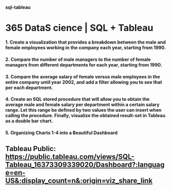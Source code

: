 #### sql-tableau
# 365 DataS cience | SQL + Tableau
#### 1. Create a visualization that provides a breakdown between the male and female employees working in the company each year, starting from 1990.
#### 2. Compare the number of male managers to the number of female managers from different departments for each year, starting from 1990.
#### 3. Compare the average salary of female versus male employees in the entire company until year 2002, and add a filter allowing you to see that per each department.
#### 4. Create an SQL stored procedure that will allow you to obtain the average male and female salary per department within a certain salary range. Let this range be defined by two values the user can insert when calling the procedure. Finally, visualize the obtained result-set in Tableau as a double bar chart.
#### 5. Organizing Charts 1-4 into a Beautiful Dashboard

## Tableau Public: https://public.tableau.com/views/SQL-Tableau_16373309339020/Dashboard?:language=en-US&:display_count=n&:origin=viz_share_link
